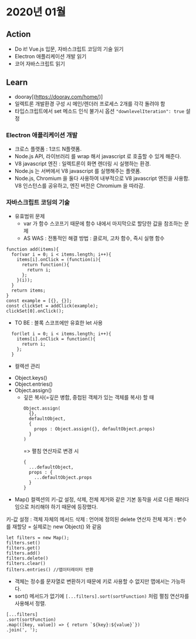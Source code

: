 # 2020년 01월

## Action

- Do it! Vue.js 입문, 자바스크립트 코딩의 기술 읽기
- Electron 애플리케이션 개발 읽기
- 코어 자바스크립트 읽기

## Learn

- dooray[(https://dooray.com/home/)]
- 일렉트론 개발환경 구성 시 메인/렌더러 프로세스 2개를 각각 돌려야 함
- 타입스크립트에서 set 메소드 인식 불가시 옵션 `"downlevelIteration": true` 설정

### Electron 애플리케이션 개발

- 크로스 플랫폼 : 1코드 N플랫폼.
- Node.js API, 라이브러리 를 wrap 해서 javascript 로 호출할 수 있게 해준다.
- V8 javascript 엔진 : 일렉트론이 화면 렌더링 시 실행하는 환경.
- Node.js 는 서버에서 V8 javascript 를 실행해주는 플랫폼.
- Node.js, Chromium 을 둘다 사용하여 내부적으로 V8 javascript 엔진을 사용함.
  V8 인스턴스를 공유하고, 엔진 버전은 Chromium 을 따라감.

### 자바스크립트 코딩의 기술

- 유효범위 문제
  - var 가 함수 스코프기 때문에 함수 내에서 마지막으로 할당한 값을 참조하는 문제
  - AS WAS : 전통적인 해결 방법 : 클로저, 고차 함수, 즉시 실행 함수

```
function add(items){
  for(var i = 0; i < items.length; i++){
    items[i].onClick = (function(i){
      return function(){
        return i;
      };
    }(i));
  }
  return items;
}
const example = [{}, {}];
const clickSet = addClick(example);
clickSet[0].onClick();
```

- TO BE : 블록 스코프에만 유효한 let 사용

```
  for(let i = 0; i < items.length; i++){
    items[i].onClick = function(){
      return i;
    };
  }
```

- 컬렉션 관리

* Object.keys()
* Object.entries()
* Object.assign()
  - 깊은 복사(=깊은 병합, 중첩된 객체가 있는 객체를 복사) 할 때
    ```
    Object.assign(
      {},
      defaultObject,
      {
        props : Object.assign({}, defaultObject.props)
      }
    )
    ```
    => 펼침 연산자로 변경 시
    ```
    {
      ...defaultObject,
      props : {
        ...defaultObject.props
      }
    }
    ```

- Map()
  컬렉션의 키-값 설정, 삭제, 전체 제거와 같은 기본 동작을 서로 다른 패러다임으로 처리해야 하기 때문에 등장했다.

키-값 설정 : 객체 자체의 메서드
삭제 : 언어에 정의된 delete 연산자
전체 제거 : 변수를 재할당 = 실제로는 new Object() 와 같음

```
let filters = new Map();
filters.set()
filters.get()
filters.add()
filters.delete()
filters.clear()
filters.entries() //맵이터레이터 반환
```

- 객체는 정수를 문자열로 변환하기 때문에 키로 사용할 수 없지만 맵에서는 가능하다.
- sort() 메서드가 없기에 `[...filters].sort(sortFunction)` 처럼 펼침 연산자를 사용해서 정렬.

```
[...filters]
.sort(sortFunction)
.map(([key, value]) => { return `${key}:${value}`})
.join(', ');
```
